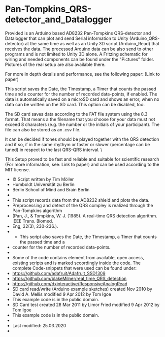 # Pan-Tompkins_QRS-detector_and_Datalogger
Provided is an Arduino based AD8232 Pan-Tompkins QRS-detector and Datalogger that can plot and send Serial information to Unity (Arduino_QRS-detector) at the same time as well as an Unity 3D script (Arduino_Read) that receives the data. The processed Arduino data can be also send to other programs and is not limited to Unity 3D alone. A Fritzing schematic for wiring and needed components can be found under the "Pictures" folder. Pictures of the real setup are also available there.  

For more in depth details and performance, see the following paper: (Link to paper)

This script  saves the Date, the Timestamp, a Timer that counts the passed time and a counter for the number of recorded data-points, if enabled. The data is automatically saved on a microSD card and shows an error, when no data can be written on the SD card. This option can be disabled, too. 

The SD card saves data according to the FAT file system using the 8.3 format. That means a the filename that you choose for your data must not exceed 8 characters (e.g. the number or the initials of your participant). The file can also be stored as an .csv file. 

It can be decided if tones should be played together with the QRS detection and if so, if in the same rhythym or faster or slower (percentage can be tuned) in respect to the last QRS-QRS interval. \\

This Setup proved to be fast and reliable and suitable for scientific research (For more information, see: Link to paper) and can be used according to the MIT license. 


* © Script written by Tim Möller
 * Humboldt Universität zu Berlin
 * Berlin School of Mind and Brain Berlin
 * 
 * This script records data from the AD8232 shield and plots the data.
 * Preprocessing and detect of the QRS compley is realized through the Pan-Tompkins algorithm
 * (Pan, J., & Tompkins, W. J. (1985). A real-time QRS detection algorithm. IEEE Trans. Biomed. 
 * Eng, 32(3), 230-236.).
 *  * This script also saves the Date, the Timestamp, a Timer that counts the passed time and a 
 *  counter for the number of recorded data-points.
 *  
 * Some of the code contains element from available, open access, existing scripts and is marked sccordingly inside the code. The complete Code-snippets that were used can be found under:
 * https://github.com/adafruit/Adafruit_SSD1306
 * https://github.com/blakeMilner/real_time_QRS_detection
 * https://github.com/dxinteractive/ResponsiveAnalogRead
 * SD card read/write (Arduino example sketches) created Nov 2010 by David A. Mellis modified 9 Apr 2012 by Tom Igoe
 * This example code is in the public domain.
 * SD Card test created  28 Mar 2011 by Limor Fried modified 9 Apr 2012 by Tom Igoe
 * This example code is in the public domain.
 * 
 * Last modified: 25.03.2020
 *
 
